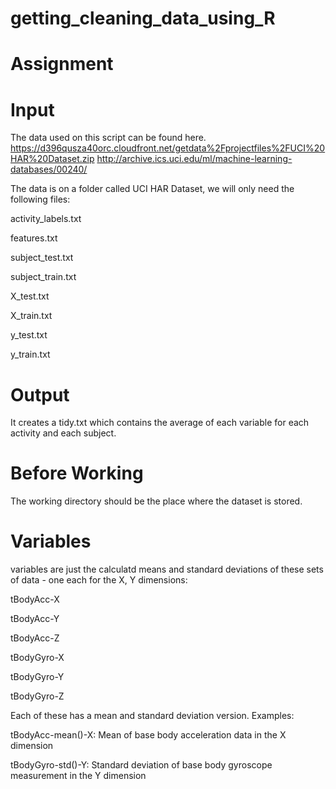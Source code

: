 # getting_cleaning_data_using_R
# Assignment

# Input

The data used on this script can be found here.
https://d396qusza40orc.cloudfront.net/getdata%2Fprojectfiles%2FUCI%20HAR%20Dataset.zip
http://archive.ics.uci.edu/ml/machine-learning-databases/00240/


The data is on a folder called UCI HAR Dataset, we will only need the following files:

activity_labels.txt

features.txt

subject_test.txt

subject_train.txt

X_test.txt

X_train.txt

y_test.txt

y_train.txt


# Output

It creates a tidy.txt which contains the average of each variable for each activity and each subject.

# Before Working
The working directory should be the place where the dataset is stored.

# Variables

variables are just the calculatd means and standard deviations of these sets of data - one each for the X, Y dimensions:

tBodyAcc-X

tBodyAcc-Y

tBodyAcc-Z

tBodyGyro-X

tBodyGyro-Y

tBodyGyro-Z

Each of these has a mean and standard deviation version. Examples:

tBodyAcc-mean()-X: Mean of base body acceleration data in the X dimension

tBodyGyro-std()-Y: Standard deviation of base body gyroscope measurement in the Y dimension
